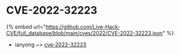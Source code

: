 # CVE-2022-32223
{% embed url="https://github.com/Live-Hack-CVE/full_database/blob/main/cves/2022/CVE-2022-32223.json" %}

* ianyong ~> [cve-2022-32223](https://www.alice-snow.ru/2022/database/cve-2022-32223/cve-2022-32223-ianyong)